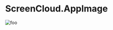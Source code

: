 # ScreenCloud.AppImage

![foo](https://github.com/nx-appbuild-hub/ScreenCloud.AppImage//actions/workflows/makefile.yml/badge.svg)
